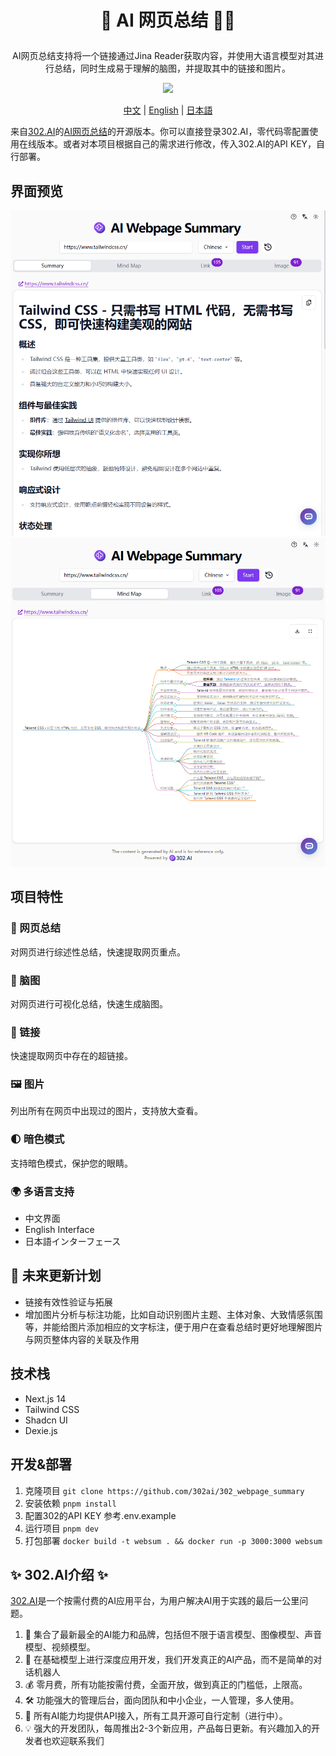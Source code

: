 # <p align="center">📝 AI 网页总结 🚀✨</p>

<p align="center">AI网页总结支持将一个链接通过Jina Reader获取内容，并使用大语言模型对其进行总结，同时生成易于理解的脑图，并提取其中的链接和图片。</p>

<p align="center"><a href="https://302.ai/tools/word/" target="blank"><img src="https://file.302ai.cn/gpt/imgs/badge/21212.png" /></a></p >

<p align="center"><a href="README zh.md">中文</a> | <a href="README.md">English</a> | <a href="README_ja.md">日本語</a></p>



来自[302.AI](https://302.ai)的[AI网页总结](https://302.ai/tools/websum/)的开源版本。你可以直接登录302.AI，零代码零配置使用在线版本。或者对本项目根据自己的需求进行修改，传入302.AI的API KEY，自行部署。

## 界面预览
![2. 网页总结](docs/image-summary.png)
![3. 脑图](docs/image-mind-map.png)

## 项目特性
### 📝 网页总结
  对网页进行综述性总结，快速提取网页重点。
### 🧠 脑图
  对网页进行可视化总结，快速生成脑图。
### 🔗 链接
  快速提取网页中存在的超链接。
### 🖼️ 图片
  列出所有在网页中出现过的图片，支持放大查看。
### 🌓 暗色模式
  支持暗色模式，保护您的眼睛。
### 🌍 多语言支持
  - 中文界面
  - English Interface
  - 日本語インターフェース

## 🚩 未来更新计划
- 链接有效性验证与拓展
- 增加图片分析与标注功能，比如自动识别图片主题、主体对象、大致情感氛围等，并能给图片添加相应的文字标注，便于用户在查看总结时更好地理解图片与网页整体内容的关联及作用
## 技术栈
- Next.js 14
- Tailwind CSS
- Shadcn UI
- Dexie.js

## 开发&部署
1. 克隆项目 `git clone https://github.com/302ai/302_webpage_summary`
2. 安装依赖 `pnpm install`
3. 配置302的API KEY 参考.env.example
4. 运行项目 `pnpm dev`
5. 打包部署 `docker build -t websum . && docker run -p 3000:3000 websum`


## ✨ 302.AI介绍 ✨
[302.AI](https://302.ai)是一个按需付费的AI应用平台，为用户解决AI用于实践的最后一公里问题。
1. 🧠 集合了最新最全的AI能力和品牌，包括但不限于语言模型、图像模型、声音模型、视频模型。
2. 🚀 在基础模型上进行深度应用开发，我们开发真正的AI产品，而不是简单的对话机器人
3. 💰 零月费，所有功能按需付费，全面开放，做到真正的门槛低，上限高。
4. 🛠 功能强大的管理后台，面向团队和中小企业，一人管理，多人使用。
5. 🔗 所有AI能力均提供API接入，所有工具开源可自行定制（进行中）。
6. 💡 强大的开发团队，每周推出2-3个新应用，产品每日更新。有兴趣加入的开发者也欢迎联系我们


